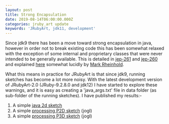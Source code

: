 ```yaml
---
layout: post
title: Strong Encapsulation
date: 2019-08-14T06:00:00.000Z
categories: jruby_art update
keywords: 'JRubyArt, jdk11, development'
---
```


Since jdk9 there has been a move toward strong encapsulation in java, however in order not to break existing code this has been somewhat relaxed with the exception of some internal and proprietary classes that were never intended to be generally available. This is detailed in [jep-261][261] and [jep-260][260] and explained [here][mvpjava] somewhat lucidly by [Mark Rheinhold][reinhold].

What this means in practice for JRubyArt is that since jdk9, running sketches has become a lot more noisy. With the latest development version of JRubyArt-2.0 (JRuby-9.2.8.0 and jdk12) I have started to explore these warnings, and it is easy as creating a 'java_args.txt' file in data folder (as sub-folder of the running sketches). I have published my results:-

1. A simple [java 2d sketch][java2d]
2. A simple [processing P2D sketch][p2d] (jogl)
3. A simple [processing P3D sketch][p3d] (jogl)

[260]: http://openjdk.java.net/jeps/260
[261]: http://openjdk.java.net/jeps/261
[java2d]: http://ruby-processing.github.io/jdk12/simple/
[mvpjava]: http://mvpjava.com/java-9-modules-strong-encapsulation/
[p2d]: http://ruby-processing.github.io/jdk12/p2d_sketch/
[p3d]: http://ruby-processing.github.io/jdk12/p3d_sketch/
[reinhold]: https://www.voxxed.com/2016/11/problem-modules-reflective-access/
